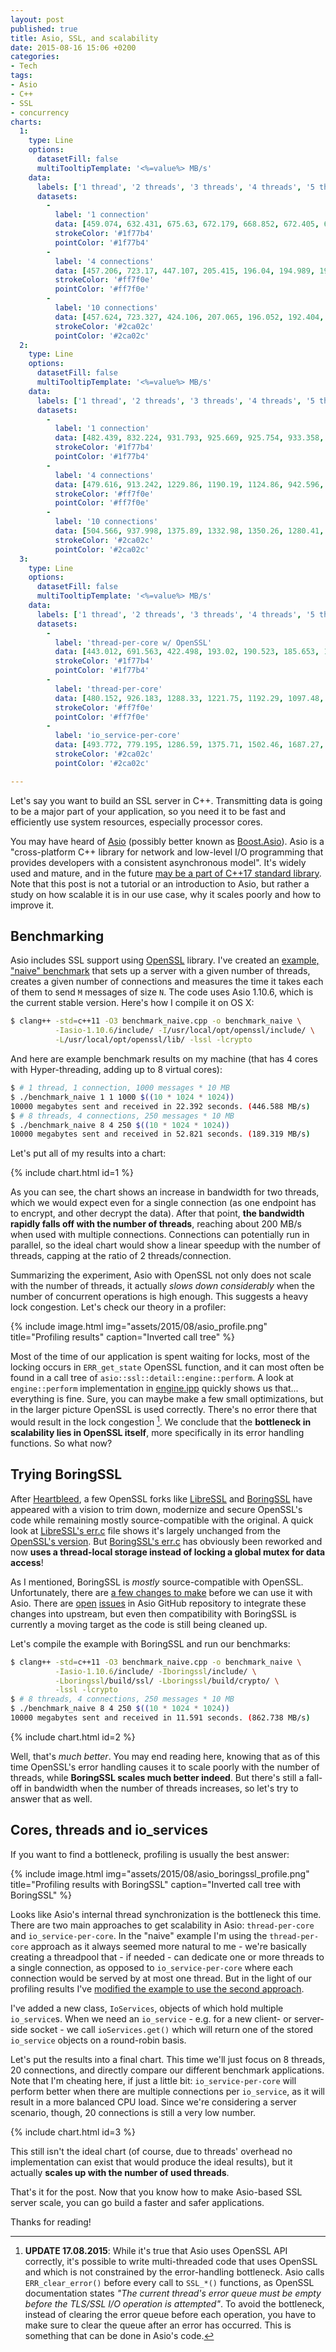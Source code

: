 ```yaml
---
layout: post
published: true
title: Asio, SSL, and scalability
date: 2015-08-16 15:06 +0200
categories:
- Tech
tags:
- Asio
- C++
- SSL
- concurrency
charts:
  1:
    type: Line
    options:
      datasetFill: false
      multiTooltipTemplate: '<%=value%> MB/s'
    data:
      labels: ['1 thread', '2 threads', '3 threads', '4 threads', '5 threads', '6 threads', '7 threads', '8 threads']
      datasets:
        -
          label: '1 connection'
          data: [459.074, 632.431, 675.63, 672.179, 668.852, 672.405, 673.355, 670.691]
          strokeColor: '#1f77b4'
          pointColor: '#1f77b4'
        -
          label: '4 connections'
          data: [457.206, 723.17, 447.107, 205.415, 196.04, 194.989, 192.864, 193.013]
          strokeColor: '#ff7f0e'
          pointColor: '#ff7f0e'
        -
          label: '10 connections'
          data: [457.624, 723.327, 424.106, 207.065, 196.052, 192.404, 193.633, 194.382]
          strokeColor: '#2ca02c'
          pointColor: '#2ca02c'
  2:
    type: Line
    options:
      datasetFill: false
      multiTooltipTemplate: '<%=value%> MB/s'
    data:
      labels: ['1 thread', '2 threads', '3 threads', '4 threads', '5 threads', '6 threads', '7 threads', '8 threads']
      datasets:
        -
          label: '1 connection'
          data: [482.439, 832.224, 931.793, 925.669, 925.754, 933.358, 867.83, 834.028]
          strokeColor: '#1f77b4'
          pointColor: '#1f77b4'
        -
          label: '4 connections'
          data: [479.616, 913.242, 1229.86, 1190.19, 1124.86, 942.596, 891.663, 864.902]
          strokeColor: '#ff7f0e'
          pointColor: '#ff7f0e'
        -
          label: '10 connections'
          data: [504.566, 937.998, 1375.89, 1332.98, 1350.26, 1280.41, 1057.75, 977.517]
          strokeColor: '#2ca02c'
          pointColor: '#2ca02c'
  3:
    type: Line
    options:
      datasetFill: false
      multiTooltipTemplate: '<%=value%> MB/s'
    data:
      labels: ['1 thread', '2 threads', '3 threads', '4 threads', '5 threads', '6 threads', '7 threads', '8 threads']
      datasets:
        -
          label: 'thread-per-core w/ OpenSSL'
          data: [443.012, 691.563, 422.498, 193.02, 190.523, 185.653, 189.007, 191.928]
          strokeColor: '#1f77b4'
          pointColor: '#1f77b4'
        -
          label: 'thread-per-core'
          data: [480.152, 926.183, 1288.33, 1221.75, 1192.29, 1097.48, 890.274, 875.254]
          strokeColor: '#ff7f0e'
          pointColor: '#ff7f0e'
        -
          label: 'io_service-per-core'
          data: [493.772, 779.195, 1286.59, 1375.71, 1502.46, 1687.27, 1821.33, 1620.35]
          strokeColor: '#2ca02c'
          pointColor: '#2ca02c'

---
```


Let's say you want to build an SSL server in C++. Transmitting data is going to
be a major part of your application, so you need it to be fast and efficiently
use system resources, especially processor cores.

You may have heard of [Asio] \(possibly better known as [Boost.Asio]). Asio is a
"cross-platform C++ library for network and low-level I/O programming that
provides developers with a consistent asynchronous model". It's widely used and
mature, and in the future [may be a part of C++17 standard library][n4370]. Note
that this post is not a tutorial or an introduction to Asio, but rather a study
on how scalable it is in our use case, why it scales poorly and how to improve
it.

## Benchmarking

Asio includes SSL support using [OpenSSL] library. I've created an [example,
"naive" benchmark][benchmark_naive] that sets up a server with a given number of
threads, creates a given number of connections and measures the time it takes
each of them to send `M` messages of size `N`. The code uses Asio 1.10.6, which
is the current stable version. Here's how I compile it on OS X:

```sh
$ clang++ -std=c++11 -O3 benchmark_naive.cpp -o benchmark_naive \
          -Iasio-1.10.6/include/ -I/usr/local/opt/openssl/include/ \
          -L/usr/local/opt/openssl/lib/ -lssl -lcrypto
```

And here are example benchmark results on my machine (that has 4 cores with
Hyper-threading, adding up to 8 virtual cores):

```sh
$ # 1 thread, 1 connection, 1000 messages * 10 MB
$ ./benchmark_naive 1 1 1000 $((10 * 1024 * 1024))
10000 megabytes sent and received in 22.392 seconds. (446.588 MB/s)
$ # 8 threads, 4 connections, 250 messages * 10 MB
$ ./benchmark_naive 8 4 250 $((10 * 1024 * 1024))
10000 megabytes sent and received in 52.821 seconds. (189.319 MB/s)
```

Let's put all of my results into a chart:

{% include chart.html id=1 %}

As you can see, the chart shows an increase in bandwidth for two threads, which
we would expect even for a single connection (as one endpoint has to encrypt,
and other decrypt the data). After that point, **the bandwidth rapidly falls off
with the number of threads**, reaching about 200 MB/s when used with multiple
connections. Connections can potentially run in parallel, so the ideal chart
would show a linear speedup with the number of threads, capping at the ratio of
2 threads/connection.

Summarizing the experiment, Asio with OpenSSL not only does not scale with the
number of threads, it actually *slows down considerably* when the number of
concurrent operations is high enough. This suggests a heavy lock congestion.
Let's check our theory in a profiler:

{% include image.html img="assets/2015/08/asio_profile.png" title="Profiling results" caption="Inverted call tree" %}

Most of the time of our application is spent waiting for locks, most of the
locking occurs in `ERR_get_state` OpenSSL function, and it can most often be
found in a call tree of `asio::ssl::detail::engine::perform`. A look at
`engine::perform` implementation in [engine.ipp] quickly shows us that...
everything is fine. Sure, you can maybe make a few small optimizations, but in
the larger picture OpenSSL is used correctly. There's no error there that would
result in the lock congestion [^1]. We conclude that the **bottleneck in
scalability lies in OpenSSL itself**, more specifically in its error handling
functions. So what now?

## Trying BoringSSL

After [Heartbleed], a few OpenSSL forks like [LibreSSL] and [BoringSSL] have
appeared with a vision to trim down, modernize and secure OpenSSL's code while
remaining mostly source-compatible with the original. A quick look at
[LibreSSL's err.c] file shows it's largely unchanged from the [OpenSSL's
version][OpenSSL's err.c]. But [BoringSSL's err.c] has obviously been reworked
and now **uses a thread-local storage instead of locking a global mutex for data
access**!

As I mentioned, BoringSSL is *mostly* source-compatible with OpenSSL.
Unfortunately, there are [a few changes to make][asio_boringssl.patch] before we
can use it with Asio. There are [open][Asio #52] [issues][Asio #74] in Asio
GitHub repository to integrate these changes into upstream, but even then
compatibility with BoringSSL is currently a moving target as the code is still
being cleaned up.

Let's compile the example with BoringSSL and run our benchmarks:

```sh
$ clang++ -std=c++11 -O3 benchmark_naive.cpp -o benchmark_naive \
          -Iasio-1.10.6/include/ -Iboringssl/include/ \
          -Lboringssl/build/ssl/ -Lboringssl/build/crypto/ \
          -lssl -lcrypto
$ # 8 threads, 4 connections, 250 messages * 10 MB
$ ./benchmark_naive 8 4 250 $((10 * 1024 * 1024))
10000 megabytes sent and received in 11.591 seconds. (862.738 MB/s)
```

{% include chart.html id=2 %}

Well, that's *much better*. You may end reading here, knowing that as of this
time OpenSSL's error handling causes it to scale poorly with the number of
threads, while **BoringSSL scales much better indeed**. But there's still a
fall-off in bandwidth when the number of threads increases, so let's try to
answer that as well.

## Cores, threads and io_services

If you want to find a bottleneck, profiling is usually the best answer:

{% include image.html img="assets/2015/08/asio_boringssl_profile.png" title="Profiling results with BoringSSL" caption="Inverted call tree with BoringSSL" %}

Looks like Asio's internal thread synchronization is the bottleneck this time.
There are two main approaches to get scalability in Asio: `thread-per-core` and
`io_service-per-core`. In the "naive" example I'm using the `thread-per-core`
approach as it always seemed more natural to me - we're basically creating a
threadpool that - if needed - can dedicate one or more threads to a single
connection, as opposed to `io_service-per-core` where each connection would be
served by at most one thread. But in the light of our profiling results I've
[modified the example to use the second approach][benchmark_asio.cpp].

I've added a new class, `IoServices`, objects of which hold multiple
`io_service`s. When we need an `io_service` - e.g. for a new client- or
server-side socket - we call `ioServices.get()` which will return one of the
stored `io_service` objects on a round-robin basis.

Let's put the results into a final chart. This time we'll just focus on 8
threads, 20 connections, and directly compare our different benchmark
applications. Note that I'm cheating here, if just a little bit:
`io_service-per-core` will perform better when there are multiple connections
per `io_service`, as it will result in a more balanced CPU load. Since we're
considering a server scenario, though, 20 connections is still a very low
number.

{% include chart.html id=3 %}

This still isn't the ideal chart (of course, due to threads' overhead no
implementation can exist that would produce the ideal results), but it actually
**scales up with the number of used threads**.

That's it for the post. Now that you know how to make Asio-based SSL server
scale, you can go build a faster and safer applications.

Thanks for reading!

[^1]: **UPDATE 17.08.2015**: While it's true that Asio uses OpenSSL API
      correctly, it's possible to write multi-threaded code that uses OpenSSL
      and which is not constrained by the error-handling bottleneck. Asio calls
      `ERR_clear_error()` before every call to `SSL_*()` functions, as OpenSSL
      documentation states *"The current thread's error queue must be empty
      before the TLS/SSL I/O operation is attempted"*. To avoid the bottleneck,
      instead of clearing the error queue before each operation, you have to
      make sure to clear the queue after an error has occurred. This is
      something that can be done in Asio's code.

[Asio]: https://think-async.com
[Boost.Asio]: http://www.boost.org/doc/libs/1_58_0/doc/html/boost_asio.html
[n4370]: http://www.open-std.org/jtc1/sc22/wg21/docs/papers/2015/n4370.html
[OpenSSL]: https://www.openssl.org
[benchmark_naive]: https://gist.github.com/kzemek/9f7a8d94171197a9f88e
[engine.ipp]: https://github.com/chriskohlhoff/asio/blob/asio-1-10-6/asio/include/asio/ssl/detail/impl/engine.ipp#L233
[Heartbleed]: https://en.wikipedia.org/wiki/Heartbleed
[LibreSSL]: http://www.libressl.org
[BoringSSL]: https://boringssl.googlesource.com/boringssl
[LibreSSL's err.c]: https://github.com/libressl/libressl/blob/ba04546060b835e279c0e8a26261e73a1964927c/src/crypto/err/err.c
[OpenSSL's err.c]: https://github.com/openssl/openssl/blob/OpenSSL_1_0_2d/crypto/err/err.c
[BoringSSL's err.c]: https://boringssl.googlesource.com/boringssl/+/74279b63428d9b25052207dd81121b67a847c20e/crypto/err/err.c
[asio_boringssl.patch]: https://gist.github.com/kzemek/37aa2a2138b2651f2c55
[Asio #52]: https://github.com/chriskohlhoff/asio/issues/52
[Asio #74]: https://github.com/chriskohlhoff/asio/issues/74
[benchmark_asio.cpp]: https://gist.github.com/kzemek/166e2af5f799d4f833a3
